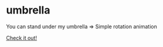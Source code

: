 # umbrella
You can stand under my umbrella => Simple rotation animation

<a href="https://tosibakoludo.github.io/umbrella/">Check it out!</a>  
